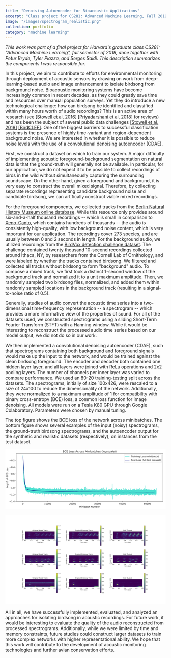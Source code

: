 ```yaml
---
title: "Denoising Autoencoder for Bioacoustic Applications"
excerpt: "Class project for CS281: Advanced Machine Learning, Fall 2019."
image: "/images/spectrogram_realistic.png"
collection: portfolio
category: "machine learning"
---
```


*This work was part of a final project for Harvard's graduate class CS281: "Advanced Machine Learning", fall semester of 2019, done together with Petur Bryde, Tyler Piazza, and Serges Saidi. This description summarizes the components I was responsible for.*  

In this project, we aim to contribute to efforts for environmental monitoring through deployment of acoustic sensors by drawing on work from deep-learning-based audio and image enhancement to isolate birdsong from background noise. Bioacoustic monitoring systems have become increasingly common in recent decades, as they could greatly save time and resources over manual population surveys. Yet they do introduce a new technological challenge: how can birdsong be identified and classified within many hours worth of audio recordings? This is an active area of research (see [[Stowell et al, 2016]](https://arxiv.org/abs/1608.03417) [[Priyadarshani et al, 2018]](https://onlinelibrary.wiley.com/doi/full/10.1111/jav.01447)  for reviews) and has been the subject of several public data challenges [[Stowell et al, 2018]](https://besjournals.onlinelibrary.wiley.com/doi/full/10.1111/2041-210X.13103) [[BirdCLEF]](https://www.imageclef.org/BirdCLEF2019). One of the biggest barriers to successful classification systems is the presence of highly time-variant and region-dependent background noise. We are interested in whether it is possible to reduce noise levels with the use of a convolutional denoising autoencoder (CDAE).

First, we construct a dataset on which to train our system. A major difficulty of implementing acoustic foreground-background segmentation on natural data is that the ground-truth will generally not be available. In particular, for our application, we do not expect it to be possible to collect recordings of birds in the wild without simultaneously capturing the surrounding soundscape. On the other hand, given a foreground and background, it is very easy to construct the overall mixed signal. Therefore, by collecting separate recordings representing candidate background noise and candidate birdsong, we can artifically construct viable mixed recordings.

For the foreground components, we collected tracks from the [Berlin Natural History Museum online database](https://www.tierstimmenarchiv.de/RefSys/Species.php). While this resource only provides around six-and-a-half thousand recordings -- which is small in comparison to [Xeno-Canto](https://www.xeno-canto.org/), which contains hundreds of thousands -- the audio is consistently high-quality, with low background noise content, which is very important for our application. The recordings cover 273 species, and are usually between 0 and 2 seconds in length. For the background audio, we utilized recordings from the [BirdVox detection challenge dataset](https://ieeexplore.ieee.org/abstract/document/8461410). The challenge contained twenty thousand 10-second recordings collected around Ithaca, NY, by researchers from the Cornell Lab of Ornithology, and were labeled by whether the tracks contained birdsong. We filtered and collected all tracks without birdsong to form "background" audio. To compose a mixed track, we first took a distinct 1-second window of the background track and normalized it to a unit maximum amplitude. Then, we randomly sampled two birdsong files, normalized, and added them within randomly sampled locations in the background track (resulting in a signal-to-noise ratio of 0.5).  

Generally, studies of audio convert the acoustic time series into a two-dimensional time-frequency representation -- a spectrogram -- which provides a more informative view of the properties of sound. For all of the datasets used, we constructed spectrograms using a sliding Short-Term Fourier Transform (STFT) with a Hanning window. While it would be interesting to reconstruct the processed audio time series based on our model output, we did not do so in our work.

We then implemented a convolutional denoising autoencoder (CDAE), such that spectrograms containing both background and foreground signals would make up the input to the network, and would be trained against the clean birdsong foreground. The encoder and decoder both contained one hidden layer layer, and all layers were joined with ReLu operations and 2x2 pooling layers. The number of channels per inner layer was varied to compare performance. We used an 80-20 training-testing split across the datasets. The spectrograms, initially of size 100x426, were rescaled to a size of 24x100 to reduce the dimensionality of the network. Additionally, they were normalized to a maximum amplitude of 1 for compatibility with binary cross-entropy (BCE) loss, a common loss function for image denoising. All models were run on a Tesla K80 GPU through Google Colaboratory. Parameters were chosen by manual tuning.

The top figure shows the BCE loss of the network across minibatches. The bottom figure shows several examples of the input (noisy) spectrograms, the ground-truth birdsong spectrograms, and the autoencoder output for the synthetic and realistic datasets (respectively), on instances from the test dataset.

![](/images/loss_constructed.png)

![](/images/spectrogram_realistic.png)

All in all, we have successfully implemented, evaluated, and analyzed an approaches for isolating birdsong in acoustic recordings. For future work, it would be interesting to evaluate the quality of the audio reconstructed from processed spectrograms. Additionally, while we were limited by time and memory constraints, future studies could construct larger datasets to train more complex networks with higher representational ability. We hope that this work will contribute to the development of acoustic monitoring technologies and further avian conservation efforts.
